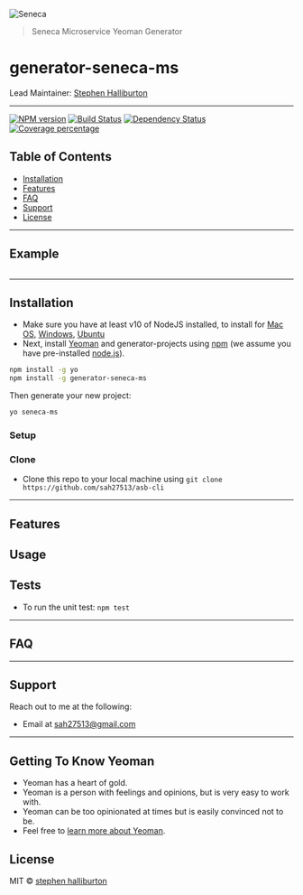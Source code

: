![Seneca](http://senecajs.org/files/assets/seneca-logo.png)

> Seneca Microservice Yeoman Generator

# generator-seneca-ms

Lead Maintainer: [Stephen Halliburton](mailto:sah27513@gmail.com)

---

[![NPM version][npm-image]][npm-url] [![Build Status][travis-image]][travis-url] [![Dependency Status][daviddm-image]][daviddm-url] [![Coverage percentage][coveralls-image]][coveralls-url]

## Table of Contents

- [Installation](#installation)
- [Features](#features)
- [FAQ](#faq)
- [Support](#support)
- [License](#license)

---

## Example

```shell

```

---

## Installation

- Make sure you have at least v10 of NodeJS installed, to install for [Mac OS](https://treehouse.github.io/installation-guides/mac/node-mac.html), [Windows](https://nodejs.org/en/download/), [Ubuntu](https://hackernoon.com/how-to-install-node-js-on-ubuntu-16-04-18-04-using-nvm-node-version-manager-668a7166b854)
- Next, install [Yeoman](http://yeoman.io) and generator-projects using [npm](https://www.npmjs.com/) (we assume you have pre-installed [node.js](https://nodejs.org/)).

```bash
npm install -g yo
npm install -g generator-seneca-ms
```

Then generate your new project:

```bash
yo seneca-ms
```

### Setup

### Clone

- Clone this repo to your local machine using `git clone https://github.com/sah27513/asb-cli`

---

## Features

## Usage

## Tests

- To run the unit test: `npm test`

---

## FAQ

---

## Support

Reach out to me at the following:

- Email at <a href="mailto:sah27513@gmail.com" target="_blank">sah27513@gmail.com</a>

---

## Getting To Know Yeoman

- Yeoman has a heart of gold.
- Yeoman is a person with feelings and opinions, but is very easy to work with.
- Yeoman can be too opinionated at times but is easily convinced not to be.
- Feel free to [learn more about Yeoman](http://yeoman.io/).

## License

MIT © [stephen halliburton]()

[npm-image]: https://badge.fury.io/js/generator-projects.svg
[npm-url]: https://npmjs.org/package/generator-projects
[travis-image]: https://travis-ci.com/sah27513/generator-projects.svg?branch=master
[travis-url]: https://travis-ci.com/sah27513/generator-projects
[daviddm-image]: https://david-dm.org/sah27513/generator-projects.svg?theme=shields.io
[daviddm-url]: https://david-dm.org/sah27513/generator-projects
[coveralls-image]: https://coveralls.io/repos/sah27513/generator-projects/badge.svg
[coveralls-url]: https://coveralls.io/r/sah27513/generator-projects
